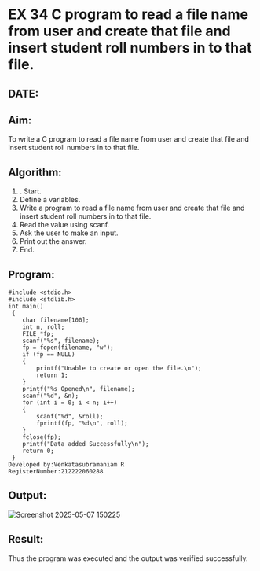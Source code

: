 # EX 34 C program to read a file name from user and create that file and insert student roll numbers in to that file.
## DATE:
## Aim:
To write a C program to read a file name from user and create that file and insert student roll numbers in to that file.

## Algorithm:
1. . Start.
2. Define a variables.
3. Write a program to read a file name from user and create that file and insert student 
roll numbers in to that file.
4. Read the value using scanf.
5. Ask the user to make an input.
6. Print out the answer.
7. End.  

## Program:
```
#include <stdio.h>
#include <stdlib.h>
int main()
 {
    char filename[100];
    int n, roll;
    FILE *fp;
    scanf("%s", filename);
    fp = fopen(filename, "w");
    if (fp == NULL)
    {
        printf("Unable to create or open the file.\n");
        return 1;
    }
    printf("%s Opened\n", filename);
    scanf("%d", &n);
    for (int i = 0; i < n; i++)
    {
        scanf("%d", &roll);
        fprintf(fp, "%d\n", roll);
    }
    fclose(fp);
    printf("Data added Successfully\n");
    return 0;
 }
Developed by:Venkatasubramaniam R
RegisterNumber:212222060288
```

## Output:
![Screenshot 2025-05-07 150225](https://github.com/user-attachments/assets/8c6b9bd3-562c-4463-8f4a-7c270c70a552)

## Result:
Thus the program was executed and the output was verified successfully.
